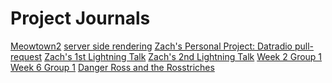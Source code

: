 <!-- TITLE: Our Projects -->
<!-- SUBTITLE: Scratch Notes, Plans, Proposals, Retrospectives...All that good stuff. -->

# Project Journals
[Meowtown2](meowtown-2-overview)
[server side rendering](project-journals/server-side-rendering)
[Zach's Personal Project: Datradio pull-request](project-journals/dat-radio)
[Zach's 1st Lightning Talk](project-journals/zachs-first-lightning-talk)
[Zach's 2nd Lightning Talk](project-journals/zachs-second-lightning-talk)
[Week 2 Group 1](project-journals/week2group1)
[Week 6 Group 1](project-journals/week6group1)
[Danger Ross and the Rosstriches](project-journals/dangerross-and-the-rosstriches)

